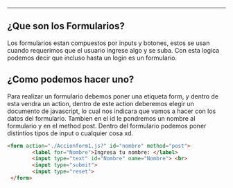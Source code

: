 
---
## **¿Que son los Formularios?**

Los formularios estan compuestos por inputs y botones, estos se usan cuando requerimos que el usuario ingrese algo y se suba. Con esta logica podemos decir que incluso hasta un login es un formulario.

## **¿Como podemos hacer uno?**

Para realizar un formulario debemos poner una etiqueta form, y dentro de esta vendra un action, dentro de este action deberemos elegir un documento de javascript, lo cual nos indicara que vamos a hacer con los datos del formulario. Tambien en el id le pondremos un nombre al formulario y en el method post. Dentro del formulario podemos poner distintios tipos de input o cualquier cosa xd.

```html
<form action="./Accionform1.js?" id="nombre" method="post">
        <label for="Nombre">Ingresa tu nombre: </label>
        <input type="text" id="Nombre" name="Nombre"> <br>
        <input type="submit">
        <input type="reset">
 </form>
```



















